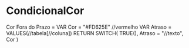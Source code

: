 # CondicionalCor
Cor Fora do Prazo = 
VAR Cor = "#FD625E" //vermelho
VAR Atraso = VALUES(//tabela[//coluna])
RETURN
SWITCH(
    TRUE(),
    Atraso = "//texto",
    Cor
)
